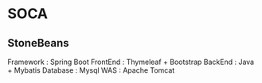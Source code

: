 # SOCA
## StoneBeans

Framework : Spring Boot
FrontEnd : Thymeleaf + Bootstrap
BackEnd : Java + Mybatis
Database : Mysql
WAS : Apache Tomcat
